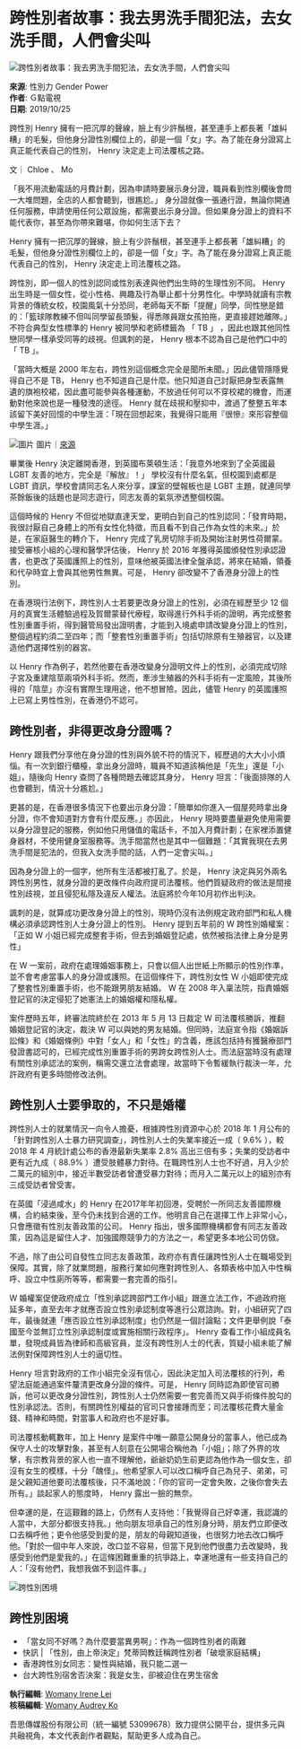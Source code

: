 # 跨性別者故事：我去男洗手間犯法，去女洗手間，人們會尖叫

![跨性別者故事：我去男洗手間犯法，去女洗手間，人們會尖叫](https://womany.net/cdn-cgi/image/w=1119,f=auto,fit=scale-down/https://castle.womany.net/images/articles/21649/womany_ying_mu_kuai_zhao_2019_10_24__xia_wu_11_31_04_1571931207-27942-0052-8980.png)

**來源**: 性別力 Gender Power  
**作者**: Ｇ點電視  
**日期**: 2019/10/25

跨性別 Henry 擁有一把沉厚的聲線，臉上有少許鬚根，甚至連手上都長著「雄糾糟」的毛髮，但他身分證性別欄位上的，卻是一個「女」字。為了能在身分證寫上真正能代表自己的性別， Henry 決定走上司法覆核之路。

文｜ Chloe 、 Mo

「我不用流動電話的月費計劃，因為申請時要展示身分證，職員看到性別欄後會問一大堆問題，全店的人都會聽到，很尷尬。」 身分證就像一張通行證，無論你開通任何服務，申請使用任何公眾設施，都需要出示身分證。但如果身分證上的資料不能代表你，甚至為你帶來難堪，你如何生活下去？

Henry 擁有一把沉厚的聲線，臉上有少許鬚根，甚至連手上都長著「雄糾糟」的毛髮，但他身分證性別欄位上的，卻是一個「女」字。為了能在身分證寫上真正能代表自己的性別， Henry 決定走上司法覆核之路。

跨性別，即一個人的性別認同或性別表達與他們出生時的生理性別不同。 Henry 出生時是一個女性，從小性格、興趣及行為舉止都十分男性化。中學時就讀有宗教背景的傳統女校，校園風氣十分恐同，老師每天不斷「提醒」同學，同性戀是錯的：「籃球隊教練不但叫同學留長頭髮，得悉隊員跟女孩拍拖，更直接趕她離隊。」 不符合典型女性標準的 Henry 被同學和老師標籤為 「 TB 」 ，因此也跟其他同性戀同學一樣承受同等的歧視。但諷刺的是， Henry 根本不認為自己是他們口中的「 TB 」。

「當時大概是 2000 年左右，跨性別這個概念完全是聞所未聞。」因此儘管隱隱覺得自己不是 TB， Henry 也不知道自己是什麼。他只知道自己討厭把身型表露無遺的旗袍校裙，因此盡可能參與各種運動，不放過任何可以不穿校裙的機會，而運動對他來說也是一種發洩的途徑。 Henry 就在歧視和壓抑中，渡過了整整五年本該留下美好回憶的中學生涯：「現在回想起來，我覺得只能用『很慘』來形容整個中學生涯。」

![圖片](https://womany.net/cdn-cgi/image/w=800,fit=scale-down,f=auto/https://castle.womany.net/images/content/pictures/101222/womany_ying_mu_kuai_zhao_2019_10_24__xia_wu_11_31_04_1571931109-27925-0040-2126.png) 圖片｜[來源](https://unsplash.com/photos/6Sj6d2YTwuY)

畢業後 Henry 決定離開香港，到英國布萊頓生活：「我意外地來到了全英國最 LGBT 友善的地方，完全是『解放』！」 學校沒有什麼名氣，但校園到處都是 LGBT 資訊，學校會請同志名人來分享，課室的壁報板也是 LGBT 主題，就連同學茶餘飯後的話題也是同志遊行，同志友善的氣氛滲透整個校園。

這個時候的 Henry 不但從地獄直達天堂，更明白到自己的性別認同：「發育時期，我很討厭自己身體上的所有女性化特徵，而且看不到自己作為女性的未來。」於是，在家庭醫生的轉介下， Henry 完成了乳房切除手術及開始注射男性荷爾蒙。接受審核小組的心理和醫學評估後， Henry 於 2016 年獲得英國頒發性別承認證書，也更改了英國護照上的性別，意味他被英國法律全盤承認，將來在結婚，領養和代孕時宜上會與其他男性無異。可是， Henry 卻改變不了香港身分證上的性別。

在香港現行法例下，跨性別人士若要更改身分證上的性別，必須在經歷至少 12 個月的真實生活體驗過程及賀爾蒙替代療程，取得進行外科手術的證明，再完成整套性別重置手術，得到醫管局發出證明書，才能到入境處申請改變身分證上的性別，整個過程約須二至四年；而「整套性別重置手術」包括切除原有生殖器官，以及建造他們選擇性别的器宮。

以 Henry 作為例子，若然他要在香港改變身分證明文件上的性別，必須完成切除子宮及重建陰莖兩項外科手術。然而，牽涉生殖器的外科手術有一定風險，其後所得的「陰莖」亦沒有實際生理用途，他不想冒險。因此，儘管 Henry 的英國護照上已寫上男性性別，在香港仍不認可。

## 跨性別者，非得更改身分證嗎？

Henry 跟我們分享他在身分證的性別與外貌不符的情況下，經歷過的大大小小煩惱。有一次到銀行櫃檯，拿出身分證時，職員不知道該稱他是「先生」還是「小姐」，隨後向 Henry 查問了各種問題去確認其身分， Henry 坦言：「後面排隊的人也會聽到，情況十分尷尬。」

更甚的是，在香港很多情況下也要出示身分證：「簡單如你進入一個屋苑時拿出身分證，你不會知道對方會有什麼反應。」亦因此， Henry 現時要盡量避免使用需要以身分證登記的服務，例如他只用儲值的電話卡，不加入月費計劃；在家裡添置健身器材，不使用健身室服務等。洗手間當然也是其中一個難題：「其實我現在去男洗手間是犯法的，但我入女洗手間的話，人們一定會尖叫。」

因為身分證上的一個字，他所有生活都被打亂了。於是， Henry 決定與另外兩名跨性別男性，就身分證的更改條件向政府提司法覆核。他們質疑政府的做法是間接性別歧視，並且侵犯私隱及違反人權法。法庭將於今年10月初作出判決。

諷刺的是，就算成功更改身分證上的性別，現時仍沒有法例規定政府部門和私人機構必須承認跨性別人士身分證上的性別。 Henry 提到五年前的 W 跨性別婚權案：「正如 W 小姐已經完成整套手術，但去到婚姻登記處，依然被指法律上身分是男性」

在 W 一案前，政府在處理婚姻事務上，只會以個人出世紙上所顯示的性別作準，並不會考慮當事人的身分證或護照。在這個條件下，跨性別女性 W 小姐即使完成了整套性別重置手術，也不能跟男朋友結婚。 W 在 2008 年入稟法院，指責婚姻登記官的決定侵犯了她憲法上的婚姻權和隱私權。

案件歷時五年，終審法院終於在 2013 年 5 月 13 日裁定 W 司法覆核勝訴，推翻婚姻登記官的決定，裁決 W 可以與她的男友結婚。但同時，法庭宣令指《婚姻訴訟條》和《婚姻條例》中對「女人」和「女性」的含義，應該包括持有獲醫療部門發證書認可的，已經完成性別重置手術的男跨女跨性別人士。而法庭當時沒有處理有關性別承認法的案例，稱需交還立法會處理，故當時下令暫緩執行裁決一年，允許政府有更多時間修改法例。

## 跨性別人士要爭取的，不只是婚權

跨性別人士的就業情況一向令人擔憂，根據跨性別資源中心於 2018 年 1 月公布的「針對跨性別人士暴力研究調查」，跨性別人士的失業率接近一成（ 9.6% ），較 2018 年 4 月統計處公布的香港最新失業率 2.8% 高出三倍有多；失業的受訪者中更有近九成（ 88.9% ）遭受肢體暴力對待。在職跨性別人士也不好過，月入少於二萬元的組別中，接近半數受訪者曾遭受暴力對待；而月入二萬元以上的組別亦有三成受訪者曾受害。

在英國「浸過咸水」的 Henry 在2017年年初回港，受聘於一所同志友善國際機構，合約結束後，至今仍未找到合適的工作。他明言自己在選擇工作上非常小心，只會應徵有性別友善政策的公司。 Henry 指出，很多國際機構都會有同志友善政策，因為這是留住人才、加強國際競爭力的方法之一，希望更多本地公司仿傚。

不過，除了由公司自發性立同志友善政策，政府亦有責任讓跨性別人士在職場受到保障。其實，除了就業問題，服務行業如何應對跨性別人、各類表格中加入中性稱呼、設立中性廁所等等，都需要一套完善的指引。

W 婚權案促使政府成立「性別承認跨部門工作小組」跟進立法工作，不過政府拖延多年，直至去年才就應否設立性別承認制度等進行公眾諮詢。對，小組研究了四年，最後就連「應否設立性別承認制度」也仍然是一個討論點；文件更舉例說「泰國至今並無訂立性別承認制度或實施相關行政程序」。 Henry 查看工作小組成員名單，發現成員皆為律師和高級官員，並沒有跨性別人士的代表，質疑小組未能了解法例對保障跨性別人士的逼切性。

Henry 坦言對政府的工作小組完全沒有信心，因此決定加入司法覆核的行列，希望法庭能通過案件釐清更改身分證的條件。可是， Henry 同時認為即使官司勝訴，他可以更改身分證性別，跨性別人士仍然需要一套完善而又與手術條件脫勾的性別承認法。否則，有關跨性別權益的官司只會接踵而至；司法覆核花費大量金錢、精神和時間，對當事人和政府也不是好事。

司法覆核動輒數年，加上 Henry 是案件中唯一願意公開身分的當事人，他已成為保守人士的攻擊對象，甚至有人刻意在公開場合稱他為「小姐」；除了外界的攻擊，有宗教背景的家人也一直不理解他，爺爺奶奶生前更認為他作為一個女生，卻沒有女生的模樣，十分「醜怪」。他希望家人可以改口稱呼自己為兒子、弟弟，可是父親知道他要司法覆核後，只不滿地說：「你的官司一定會失敗，之後你會失去所有。」談起家人的態度時， Henry 露出一臉的無奈。

但幸運的是，在這艱難的路上，仍然有人支持他：「我覺得自己好幸運，我認識的人當中，大部分都很支持我。」他向朋友坦承自己的性別身分時，朋友們立即便改口去稱呼他；更令他感受到愛的是，朋友的母親知道後，也很努力地去改口稱呼他。「對於一個中年人來說，改口並不容易，但當下見到他們很盡力去改變時，我感受到他們是愛我的。」在這條困難重重的抗爭路上，幸運地還有一些支持自己的人：「沒有他們，我想我做不到這件事。」

![跨性別困境](https://womany.net/cdn-cgi/image/w=1200,fit=scale-down,f=auto/https://castle.womany.net/images/ad_items/21069/aa815cd4e638ed922a926a744ddcee20.jpg)

## 跨性別困境

-   「當女同不好嗎？為什麼要當異男啊」：作為一個跨性別者的兩難
-   快訊 | 「性別，由上帝決定」梵蒂岡教廷稱跨性別者「破壞家庭結構」
-   香港跨性別女同志：變性與結婚，我只能二選一
-   台大跨性別宿舍否決案：我是女生，卻被迫住在男生宿舍

**執行編輯**: [Womany Irene Lei](https://womany.net/authors/irene-68656219511317048?ref=s_a_editor)  
**核稿編輯**: [Womany Audrey Ko](https://womany.net/authors/runrunaudrey?ref=s_a_editor)

吾思傳媒股份有限公司（統一編號 53099678）致力提供公開平台，提供多元與共融視角，本文代表創作者觀點，幫助更多人成為自己。